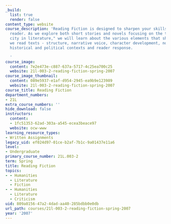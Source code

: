 ```yaml
---
_build:
  list: true
  render: false
content_type: website
course_description: 'Reading Fiction is designed to sharpen your skills as a critical
  reader. As we explore both short stories and novels focusing on the theme of "the
  city in literature," we will learn about the various elements that shape the way
  we read texts - structure, narrative voice, character development, novelistic experimentation,
  historical and political contexts and reader response.

  '
course_image:
  content: 7e2e473e-c887-637a-5717-4c25ea700c25
  website: 21l-003-2-reading-fiction-spring-2007
course_image_thumbnail:
  content: 089e5937-e1af-d954-2945-ea9b9e123989
  website: 21l-003-2-reading-fiction-spring-2007
course_title: Reading Fiction
department_numbers:
- 21L
extra_course_numbers: ''
hide_download: false
instructors:
  content:
  - 1fc51353-62ad-303a-a545-ecea3beace97
  website: ocw-www
learning_resource_types:
- Written Assignments
legacy_uid: ef024d97-01ce-b2af-7b1c-9a01437e11a6
level:
- Undergraduate
primary_course_number: 21L.003-2
term: Spring
title: Reading Fiction
topics:
- - Humanities
  - Literature
  - Fiction
- - Humanities
  - Literature
  - Criticism
uid: 809a8156-47a2-4dad-aa40-285bdbb0e0db
url_path: courses/21l-003-2-reading-fiction-spring-2007
year: '2007'
---
```

